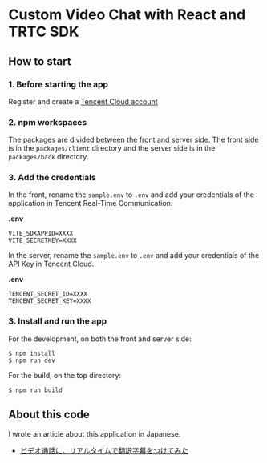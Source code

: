 # Custom Video Chat with React and TRTC SDK

## How to start

### 1. Before starting the app

Register and create a [Tencent Cloud account](https://www.tencentcloud.com/)

### 2. npm workspaces

The packages are divided between the front and server side. The front side is in the `packages/client` directory and the server side is in the `packages/back` directory.

### 3. Add the credentials

In the front, rename the `sample.env` to `.env` and add your credentials of the application in Tencent Real-Time Communication.

**.env**

```.env
VITE_SDKAPPID=XXXX
VITE_SECRETKEY=XXXX
```

In the server, rename the `sample.env` to `.env` and add your credentials of the API Key in Tencent Cloud.

**.env**

```.env
TENCENT_SECRET_ID=XXXX
TENCENT_SECRET_KEY=XXXX
```

### 3. Install and run the app

For the development, on both the front and server side:

```
$ npm install
$ npm run dev
```

For the build, on the top directory:

```
$ npm run build
```

## About this code

I wrote an article about this application in Japanese.

- [ビデオ通話に、リアルタイムで翻訳字幕をつけてみた](https://qiita.com/miya-start/items/cf64254276cb05f7d009)
